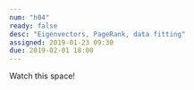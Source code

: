 ```yaml
---
num: "h04"
ready: false
desc: "Eigenvectors, PageRank, data fitting"
assigned: 2019-01-23 09:30
due: 2019-02-01 18:00
---
```


Watch this space!
